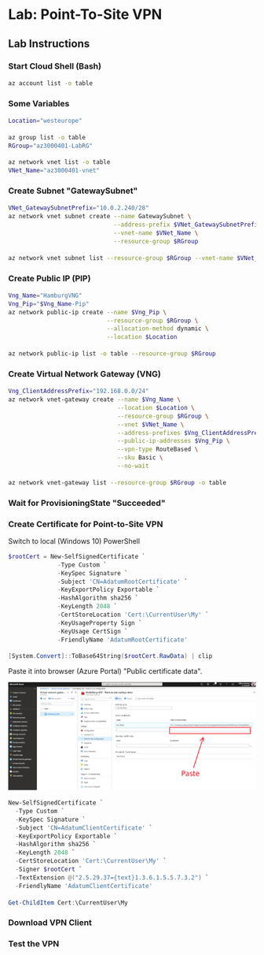 # Lab: Point-To-Site VPN

## Lab Instructions

### Start Cloud Shell (Bash)

```bash
az account list -o table
```

### Some Variables

```bash
Location="westeurope"

az group list -o table
RGroup="az3000401-LabRG"

az network vnet list -o table
VNet_Name="az3000401-vnet"
```


### Create Subnet "GatewaySubnet"

```bash
VNet_GatewaySubnetPrefix="10.0.2.240/28"
az network vnet subnet create --name GatewaySubnet \
                              --address-prefix $VNet_GatewaySubnetPrefix \
                              --vnet-name $VNet_Name \
                              --resource-group $RGroup

az network vnet subnet list --resource-group $RGroup --vnet-name $VNet_Name -o table
```

### Create Public IP (PIP)

```bash
Vng_Name="HamburgVNG"
Vng_Pip="$Vng_Name-Pip"
az network public-ip create --name $Vng_Pip \
                            --resource-group $RGroup \
                            --allocation-method dynamic \
                            --location $Location

az network public-ip list -o table --resource-group $RGroup
```

### Create Virtual Network Gateway (VNG)

```bash
Vng_ClientAddressPrefix="192.168.0.0/24"
az network vnet-gateway create --name $Vng_Name \
                               --location $Location \
                               --resource-group $RGroup \
                               --vnet $VNet_Name \
                               --address-prefixes $Vng_ClientAddressPrefix \
                               --public-ip-addresses $Vng_Pip \
                               --vpn-type RouteBased \
                               --sku Basic \
                               --no-wait

az network vnet-gateway list --resource-group $RGroup -o table
```

### Wait for ProvisioningState "Succeeded"

### Create Certificate for Point-to-Site VPN

Switch to local (Windows 10) PowerShell

```Powershell
$rootCert = New-SelfSignedCertificate `
              -Type Custom `
              -KeySpec Signature `
              -Subject 'CN=AdatumRootCertificate' `
              -KeyExportPolicy Exportable `
              -HashAlgorithm sha256 `
              -KeyLength 2048 `
              -CertStoreLocation 'Cert:\CurrentUser\My' `
              -KeyUsageProperty Sign `
              -KeyUsage CertSign `
              -FriendlyName 'AdatumRootCertificate'

[System.Convert]::ToBase64String($rootCert.RawData) | clip
```

Paste it into browser (Azure Portal) "Public certificate data".

![Azure Portal](img/RootCert-AzureGW.png)

```Powershell
New-SelfSignedCertificate `
  -Type Custom `
  -KeySpec Signature `
  -Subject 'CN=AdatumClientCertificate' `
  -KeyExportPolicy Exportable `
  -HashAlgorithm sha256 `
  -KeyLength 2048 `
  -CertStoreLocation 'Cert:\CurrentUser\My' `
  -Signer $rootCert `
  -TextExtension @("2.5.29.37={text}1.3.6.1.5.5.7.3.2") `
  -FriendlyName 'AdatumClientCertificate'

Get-ChildItem Cert:\CurrentUser\My
```

### Download VPN Client

### Test the VPN